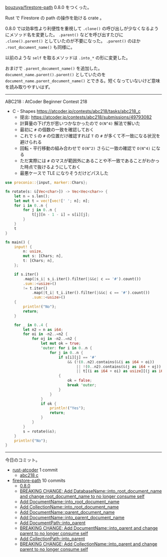 [bouzuya/firestore-path] 0.8.0 をつくった。

Rust で Firestore の path の操作を助ける crate 。

0.8.0 では効率性より利便性を重視して `.clone()` の呼び出しが少なくなるようにメソッド名を変更した。 `.parent()` などを呼び出すたびに `.clone().parent()` としていたのが不要になった。 `.parent()` のほか `.root_document_name()` も同様に。

以前のような `self` を取るメソッドは `.into_*` の形に変更した。

おまけで `.parent_document_name()` を追加した。 `document_name.parent().parent()` としていたのを `document_name.parent_document_name()` とできる。短くなっていないけど意味を読み取りやすいはず。

---

ABC218 : AtCoder Beginner Contest 218

- C - Shapes
  <https://atcoder.jp/contests/abc218/tasks/abc218_c>
  - 提出: <https://atcoder.jp/contests/abc218/submissions/49793082>
  - 計算量の下げ方が思いつかなかったので `O(N^4)` 解法で解いた
  - 最初に `#` の個数の一致を確認しておく
  - これで `S` の `#` の位置だけ確認すれば `T` の `#` が多くて不一致になる状況を避けられる
  - 回転・平行移動の組み合わせで `O(N^2)` さらに一致の確認で `O(N^4)` になる
  - ただ実際には `#` のマスが範囲外にあることや不一致であることがわかった時点で抜けるようにしておく
  - 最悪ケースで TLE になりそうだけどパスした

```rust
use proconio::{input, marker::Chars};

fn rotate(s: &[Vec<char>]) -> Vec<Vec<char>> {
    let n = s.len();
    let mut t = vec![vec![' '; n]; n];
    for i in 0..n {
        for j in 0..n {
            t[j][n - 1 - i] = s[i][j];
        }
    }
    t
}

fn main() {
    input! {
        n: usize,
        mut s: [Chars; n],
        t: [Chars; n],
    };

    if s.iter()
        .map(|s_i| s_i.iter().filter(|&&c| c == '#').count())
        .sum::<usize>()
        != t.iter()
            .map(|t_i| t_i.iter().filter(|&&c| c == '#').count())
            .sum::<usize>()
    {
        println!("No");
        return;
    }

    for _ in 0..4 {
        let n2 = n as i64;
        for oi in -n2..=n2 {
            for oj in -n2..=n2 {
                let mut ok = true;
                'outer: for i in 0..n {
                    for j in 0..n {
                        if s[i][j] == '#'
                            && (!(0..n2).contains(&(i as i64 + oi))
                                || !(0..n2).contains(&(j as i64 + oj))
                                || t[(i as i64 + oi) as usize][(j as i64 + oj) as usize] != '#')
                        {
                            ok = false;
                            break 'outer;
                        }
                    }
                }
                if ok {
                    println!("Yes");
                    return;
                }
            }
        }
        s = rotate(&s);
    }
    println!("No");
}
```

---

今日のコミット。

- [rust-atcoder](https://github.com/bouzuya/rust-atcoder) 1 commit
  - [abc218 c](https://github.com/bouzuya/rust-atcoder/commit/a7cf394bdeb75888779422b885d9f8f08a8b2ca6)
- [firestore-path](https://github.com/bouzuya/firestore-path) 10 commits
  - [0.8.0](https://github.com/bouzuya/firestore-path/commit/b4b965f276d24eeb9d501abade7e022e218ee4b6)
  - [BREAKING CHANGE: Add DatabaseName::into_root_document_name and change root_document_name to no longer consume self](https://github.com/bouzuya/firestore-path/commit/62eefc90a47eafac084885319407b0b9b60cb6ef)
  - [Add DocumentName::into_root_document_name](https://github.com/bouzuya/firestore-path/commit/271acb4ee95754c3c5aaeeb039ecf696ad43e7c3)
  - [Add CollectionName::into_root_document_name](https://github.com/bouzuya/firestore-path/commit/de5cbb2442874d4e2901556829e74be5514fe8fb)
  - [Add DocumentName::parent_document_name](https://github.com/bouzuya/firestore-path/commit/3d0fa45e496ea00258144f38e31f0f014cac54fc)
  - [Add DocumentName::into_parent_document_name](https://github.com/bouzuya/firestore-path/commit/18855a9782fb235f7bca217ac0ee93ff89289fd5)
  - [Add DocumentPath::into_parent](https://github.com/bouzuya/firestore-path/commit/bc712844f9d7c163c8a9eb96b646d6f7fbf169d5)
  - [BREAKING CHANGE: Add DocumentName::into_parent and change parent to no longer consume self](https://github.com/bouzuya/firestore-path/commit/475dfec744beaf451ed26d14c83ce655a2e9df7b)
  - [Add CollectionPath::into_parent](https://github.com/bouzuya/firestore-path/commit/d361770572c88929d4540806360ef0d69b0fd73b)
  - [BREAKING CHANGE: Add CollectionName::into_parent and change parent to no longer consume self](https://github.com/bouzuya/firestore-path/commit/bf2dd965009dafadde22630254a0ed68a1820221)

[bouzuya/firestore-path]: https://github.com/bouzuya/firestore-path
